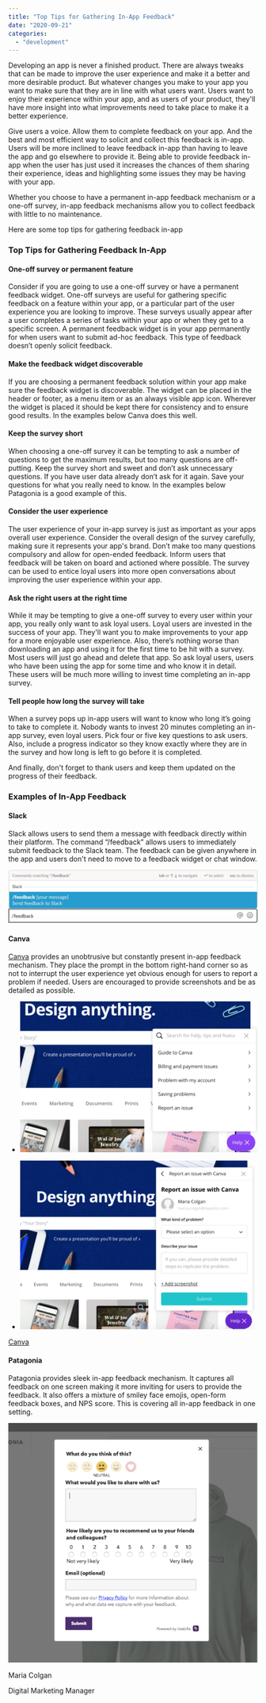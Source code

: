 ```yaml
---
title: "Top Tips for Gathering In-App Feedback"
date: "2020-09-21"
categories: 
  - "development"
---
```


Developing an app is never a finished product. There are always tweaks that can be made to improve the user experience and make it a better and more desirable product. But whatever changes you make to your app you want to make sure that they are in line with what users want. Users want to enjoy their experience within your app, and as users of your product, they'll have more insight into what improvements need to take place to make it a better experience.

Give users a voice. Allow them to complete feedback on your app. And the best and most efficient way to solicit and collect this feedback is in-app. Users will be more inclined to leave feedback in-app than having to leave the app and go elsewhere to provide it. Being able to provide feedback in-app when the user has just used it increases the chances of them sharing their experience, ideas and highlighting some issues they may be having with your app.

Whether you choose to have a permanent in-app feedback mechanism or a one-off survey, in-app feedback mechanisms allow you to collect feedback with little to no maintenance.

Here are some top tips for gathering feedback in-app

### **Top Tips for Gathering Feedback In-App**

#### **One-off survey or permanent feature**

Consider if you are going to use a one-off survey or have a permanent feedback widget. One-off surveys are useful for gathering specific feedback on a feature within your app, or a particular part of the user experience you are looking to improve. These surveys usually appear after a user completes a series of tasks within your app or when they get to a specific screen. A permanent feedback widget is in your app permanently for when users want to submit ad-hoc feedback. This type of feedback doesn’t openly solicit feedback. 

#### **Make the feedback widget discoverable**

If you are choosing a permanent feedback solution within your app make sure the feedback widget is discoverable. The widget can be placed in the header or footer, as a menu item or as an always visible app icon. Wherever the widget is placed it should be kept there for consistency and to ensure good results. In the examples below Canva does this well.

#### **Keep the survey short**

When choosing a one-off survey it can be tempting to ask a number of questions to get the maximum results, but too many questions are off-putting. Keep the survey short and sweet and don’t ask unnecessary questions. If you have user data already don’t ask for it again. Save your questions for what you really need to know. In the examples below Patagonia is a good example of this.

#### **Consider the user experience**

The user experience of your in-app survey is just as important as your apps overall user experience. Consider the overall design of the survey carefully, making sure it represents your app's brand. Don’t make too many questions compulsory and allow for open-ended feedback. Inform users that feedback will be taken on board and actioned where possible. The survey can be used to entice loyal users into more open conversations about improving the user experience within your app.

#### **Ask the right users at the right time**

While it may be tempting to give a one-off survey to every user within your app, you really only want to ask loyal users. Loyal users are invested in the success of your app. They'll want you to make improvements to your app for a more enjoyable user experience. Also, there’s nothing worse than downloading an app and using it for the first time to be hit with a survey. Most users will just go ahead and delete that app. So ask loyal users, users who have been using the app for some time and who know it in detail. These users will be much more willing to invest time completing an in-app survey.

#### **Tell people how long the survey will take**

When a survey pops up in-app users will want to know who long it’s going to take to complete it. Nobody wants to invest 20 minutes completing an in-app survey, even loyal users. Pick four or five key questions to ask users. Also, include a progress indicator so they know exactly where they are in the survey and how long is left to go before it is completed.

And finally, don't forget to thank users and keep them updated on the progress of their feedback.

### Examples of In-App Feedback

#### Slack

Slack allows users to send them a message with feedback directly within their platform. The command “/feedback” allows users to immediately submit feedback to the Slack team. The feedback can be given anywhere in the app and users don't need to move to a feedback widget or chat window.

![](images/Screenshot-2020-08-20-at-11.45.03-1024x220.png)

#### Canva

[Canva](https://www.canva.com/) provides an unobtrusive but constantly present in-app feedback mechanism. They place the prompt in the bottom right-hand corner so as not to interrupt the user experience yet obvious enough for users to report a problem if needed. Users are encouraged to provide screenshots and be as detailed as possible.

- ![](images/Screenshot-2020-08-20-at-11.56.34-1024x648.png)
    
- ![](images/Screenshot-2020-08-20-at-11.56.54-1024x726.png)
    

[Canva](https://www.canva.com/)

#### Patagonia

Patagonia provides sleek in-app feedback mechanism. It captures all feedback on one screen making it more inviting for users to provide the feedback. It also offers a mixture of smiley face emojis, open-form feedback boxes, and NPS score. This is covering all in-app feedback in one setting.

![](images/Screenshot-2020-08-20-at-12.02.59.png)

Maria Colgan

Digital Marketing Manager
